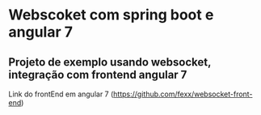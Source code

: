 # Webscoket com spring boot e angular 7

## Projeto de exemplo usando websocket, integração com frontend angular 7

Link do frontEnd em angular 7 (https://github.com/fexx/websocket-front-end)

